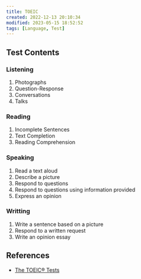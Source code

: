 ```yaml
---
title: TOEIC
created: 2022-12-13 20:10:34
modified: 2023-05-15 18:52:52
tags: [Language, Test]
---
```


## Test Contents

### Listening

1. Photographs
2. Question-Response
3. Conversations
4. Talks

### Reading

1. Incomplete Sentences
2. Text Completion
3. Reading Comprehension

### Speaking

1. Read a text aloud
2. Describe a picture
3. Respond to questions
4. Respond to questions using information provided
5. Express an opinion

### Writting

1. Write a sentence based on a picture
2. Respond to a written request
3. Write an opinion essay

## References

- [The TOEIC® Tests](https://www.ets.org/toeic/test-takers/about/)
